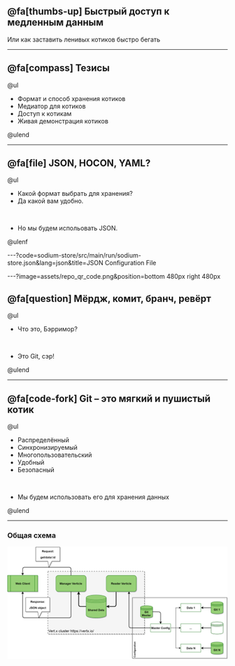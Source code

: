 ## @fa[thumbs-up] Быстрый доступ к медленным данным​

Или как заставить ленивых  котиков  быстро бегать​

---
## @fa[compass] Тезисы​

@ul

- Формат и способ хранения котиков​
- Медиатор для котиков​
- Доступ к котикам​
- Живая демонстрация котиков

@ulend

---
## @fa[file] JSON, HOCON, YAML?​

@ul

- Какой формат выбрать для хранения?
- Да какой вам удобно.

<br>

- Но мы будем испольовать JSON.

@ulenf

---?code=sodium-store/src/main/run/sodium-store.json&lang=json&title=JSON Configuration File

---?image=assets/repo_qr_code.png&position=bottom 480px right 480px
## @fa[question] Мёрдж, комит, бранч, ревёрт

@ul

- Что это, Бэрримор?​

<br>

- Это Git, сэр!​

@ulend

---
## @fa[code-fork] Git – это мягкий и пушистый котик​

@ul

- Распределённый​
- Синхронизируемый​
- Многопользовательский​
- Удобный​
- Безопасный​

​<br>

- Мы будем использовать его для хранения данных​

@ulend

---
### Общая схема

![General Schema](assets/general_schema.png)
